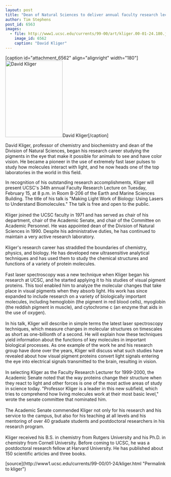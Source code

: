 ```yaml
---
layout: post
title: "Dean of Natural Sciences to deliver annual faculty research lecture"
author: Tim Stephens
post_id: 6563
images:
  - file: http://www1.ucsc.edu/currents/99-00/art/kliger.00-01-24.180.jpg
    image_id: 6562
    caption: "David Kliger"
---
```


[caption id="attachment_6562" align="alignright" width="180"]<a href="http://localhost/mysite/wp-content/uploads/2000/01/kliger.00-01-24.180.jpg"><img class="size-full wp-image-6562" src="http://localhost/mysite/wp-content/uploads/2000/01/kliger.00-01-24.180.jpg" alt="David Kliger" width="180" height="240" /></a>David Kliger[/caption]
<p>
  David Kliger, professor of chemistry and biochemistry and dean of the Division of Natural Sciences, began his research career studying the pigments in the eye that make it possible for animals to see and have color vision. He became a pioneer in the use of extremely fast laser pulses to study how molecules interact with light, and he now heads one of the top laboratories in the world in this field.
</p>In recognition of his outstanding research accomplishments, Kliger will present UCSC's 34th annual Faculty Research Lecture on Tuesday, February 15, at 8 p.m. in Room B-206 of the Earth and Marine Sciences Building. The title of his talk is "Making Light Work of Biology: Using Lasers to Understand Biomolecules." The talk is free and open to the public.<br>
<br>
Kliger joined the UCSC faculty in 1971 and has served as chair of his department, chair of the Academic Senate, and chair of the Committee on Academic Personnel. He was appointed dean of the Division of Natural Sciences in 1990. Despite his administrative duties, he has continued to maintain a very active research laboratory.<br>
<br>
Kliger's research career has straddled the boundaries of chemistry, physics, and biology. He has developed new ultrasensitive analytical techniques and has used them to study the chemical structures and functions of a variety of protein molecules.<br>
<br>
Fast laser spectroscopy was a new technique when Kliger began his research at UCSC, and he started applying it to his studies of visual pigment proteins. This tool enabled him to analyze the molecular changes that take place in visual pigments when they absorb light. His work has since expanded to include research on a variety of biologically important molecules, including hemoglobin (the pigment in red blood cells), myoglobin (the reddish pigment in muscle), and cytochrome c (an enzyme that aids in the use of oxygen).<br>
<br>
In his talk, Kliger will describe in simple terms the latest laser spectroscopy techniques, which measure changes in molecular structures on timescales as short as one-billionth of a second. He will explain how these techniques yield information about the functions of key molecules in important biological processes. As one example of the work he and his research group have done over the years, Kliger will discuss what such studies have revealed about how visual pigment proteins convert light signals entering the eye into electrical signals transmitted to the brain, resulting in vision.<br>
<br>
In selecting Kliger as the Faculty Research Lecturer for 1999-2000, the Academic Senate noted that the way proteins change their structure when they react to light and other forces is one of the most active areas of study in science today. "Professor Kliger is a leader in this new subfield, which tries to comprehend how living molecules work at their most basic level," wrote the senate committee that nominated him.<br>
<br>
The Academic Senate commended Kliger not only for his research and his service to the campus, but also for his teaching at all levels and his mentoring of over 40 graduate students and postdoctoral researchers in his research program.<br>
<br>
Kliger received his B.S. in chemistry from Rutgers University and his Ph.D. in chemistry from Cornell University. Before coming to UCSC, he was a postdoctoral research fellow at Harvard University. He has published about 150 scientific articles and three books.<br>
<p>

</p>
[source](http://www1.ucsc.edu/currents/99-00/01-24/kliger.html "Permalink to kliger")
